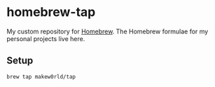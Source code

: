 # homebrew-tap

My custom repository for [Homebrew](https://brew.sh/). The Homebrew formulae for my personal projects live here.

## Setup

```shell
brew tap makew0rld/tap
```
